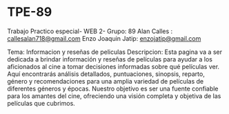 # TPE-89
Trabajo Practico especial- WEB 2- Grupo: 89
Alan Calles : callesalan718@gmail.com
Enzo Joaquin Jatip: enzojatip@gmail.com

Tema: Informacion y reseñas de peliculas
Descripcion: Esta pagina va a ser dedicada a brindar información y reseñas de películas para ayudar a los aficionados al cine a tomar decisiones informadas sobre qué películas ver. Aquí encontrarás análisis detallados, puntuaciones, sinopsis, reparto, género y recomendaciones para una amplia variedad de películas de diferentes géneros y épocas. Nuestro objetivo es ser una fuente confiable para los amantes del cine, ofreciendo una visión completa y objetiva de las películas que cubrimos.
